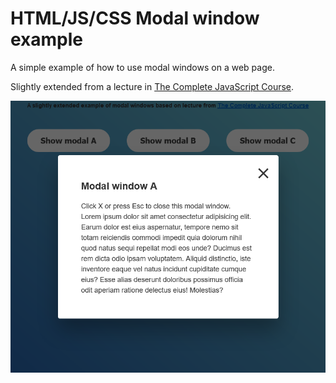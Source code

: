 # HTML/JS/CSS Modal window example

A simple example of how to use modal windows on a web page.

Slightly extended from a lecture in [The Complete JavaScript Course](https://www.udemy.com/course/the-complete-javascript-course).

![Screenshot of example web page with modal window](https://github.com/mikosken/JS-Modal_example/blob/master/Screenshot.png?raw=true)
